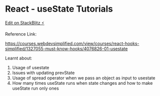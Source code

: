 # React - useState Tutorials

[Edit on StackBlitz ⚡️](https://stackblitz.com/edit/react-ktzbzh)

Reference Link:

https://courses.webdevsimplified.com/view/courses/react-hooks-simplified/1327055-must-know-hooks/4076826-01-usestate

Learnt about:

1. Usage of usestate
2. Issues with updating prevState
3. Usage of spread operator when we pass an object as input to usestate
4. How many times useState runs when state changes and how to make useState run only ones
